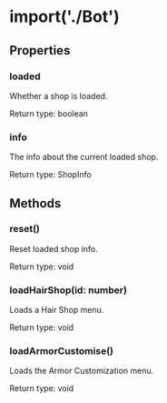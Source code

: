 # import('./Bot')



## Properties

### loaded
<p>Whether a shop is loaded.</p>


Return type: boolean

### info
<p>The info about the current loaded shop.</p>


Return type: ShopInfo

## Methods

### reset()
Reset loaded shop info.


Return type: void

### loadHairShop(id: number)
Loads a Hair Shop menu.


Return type: void

### loadArmorCustomise()
Loads the Armor Customization menu.


Return type: void